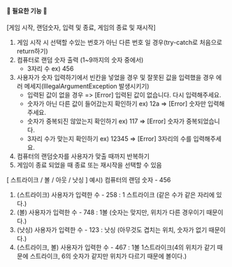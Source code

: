 #### 🚀 필요한 기능 🚀

[게임 시작, 랜덤숫자, 입력 및 종료, 게임의 종료 및 재시작]
1. 게임 시작 시 선택할 수있는 번호가 아닌 다른 번호 일 경우(try-catch로 처음으로 return하기)
2. 컴퓨터로 랜덤 숫자 출력 (1~9까지의 숫자 중에서)
    - 3자리 수 ex) 456
3. 사용자가 숫자 입력하기에서 빈칸을 넣었을 경우 및 잘못된 값을 입력했을 경우 에러 메세지(IllegalArgumentException 발생시키기)
    - 입력된 값이 없을 경우 => [Error] 입력된 값이 없습니다. 다시 입력해주세요.
    - 숫자가 아닌 다른 값이 들어갔는지 확인하기 ex) 12a  => [Error] 숫자만 입력해주세요.
    - 숫자가 중복되진 않았는지 확인하기 ex) 117 => [Error] 숫자가 중복되었습니다.
    - 3자리 수가 맞는지 확인하기 ex) 12345 => [Error] 3자리의 수를 입력해주세요.
4. 컴퓨터의 랜덤숫자를 사용자가 맞출 때까지 반복하기
5. 게임이 종료 되었을 때 종료 또는 재시작을 선택할 수 있음

[ 스트라이크 / 볼 / 아웃 / 낫싱 ]
예시) 컴퓨터의 랜덤 숫자 - 456
1. (스트라이크) 사용자가 입력한 수 - 258  : 1 스트라이크 (같은 수가 같은 자리에 있다.)
2. (볼) 사용자가 입력한 수 - 748 : 1볼 (숫자는 맞지만, 위치가 다른 경우이기 때문이다.)
3. (낫싱) 사용자가 입력한 수 - 123 : 낫싱 (아무것도 겹치는 위치, 숫자가 없기 때문이다.)
4. (스트라이크, 볼) 사용자가 입력한 수 - 467 : 1볼 1스트라이크(4의 위치가 같기 때문에 스트라이크, 6의 숫자가 같지만 위치가 다르기 때문에 볼이다.)